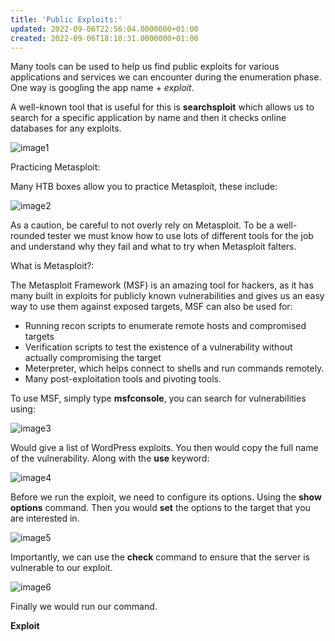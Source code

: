 ```yaml
---
title: 'Public Exploits:'
updated: 2022-09-06T22:56:04.0000000+01:00
created: 2022-09-06T18:10:31.0000000+01:00
---
```


Many tools can be used to help us find public exploits for various applications and services we can encounter during the enumeration phase. One way is googling the app name + *exploit*.

A well-known tool that is useful for this is **searchsploit** which allows us to search for a specific application by name and then it checks online databases for any exploits.

![image1](../../../../_resources/image1-74.png)

Practicing Metasploit:

Many HTB boxes allow you to practice Metasploit, these include:

![image2](../../../../_resources/image2-56.png)

As a caution, be careful to not overly rely on Metasploit. To be a well-rounded tester we must know how to use lots of different tools for the job and understand why they fail and what to try when Metasploit falters.

What is Metasploit?:

The Metasploit Framework (MSF) is an amazing tool for hackers, as it has many built in exploits for publicly known vulnerabilities and gives us an easy way to use them against exposed targets, MSF can also be used for:

- Running recon scripts to enumerate remote hosts and compromised targets
- Verification scripts to test the existence of a vulnerability without actually compromising the target
- Meterpreter, which helps connect to shells and run commands remotely.
- Many post-exploitation tools and pivoting tools.

To use MSF, simply type **msfconsole**, you can search for vulnerabilities using:

![image3](../../../../_resources/image3-48.png)

Would give a list of WordPress exploits. You then would copy the full name of the vulnerability. Along with the **use** keyword:

![image4](../../../../_resources/image4-39.png)

Before we run the exploit, we need to configure its options. Using the **show options** command. Then you would **set** the options to the target that you are interested in.

![image5](../../../../_resources/image5-29.png)

Importantly, we can use the **check** command to ensure that the server is vulnerable to our exploit.

![image6](../../../../_resources/image6-20.png)

Finally we would run our command.

**Exploit**
